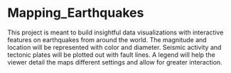 # Mapping_Earthquakes
This project is meant to build insightful data visualizations with interactive features on earthquakes from around the world. The magnitude and location will be represented with color and diameter. Seismic activity and tectonic plates will be plotted out with fault lines. A legend will help the viewer detail the maps different settings and allow for greater interaction.

